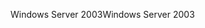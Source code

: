 <span data-ttu-id="e740f-101">Windows Server 2003</span><span class="sxs-lookup"><span data-stu-id="e740f-101">Windows Server 2003</span></span>